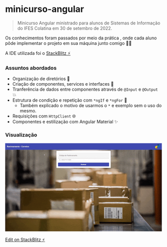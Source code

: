 # minicurso-angular

> Minicurso Angular ministrado para alunos de Sistemas de Informação do IFES Colatina em 30 de setembro de 2022.

Os conhecimentos foram passados por meio da prática , onde cada aluno pôde implementar o projeto em sua máquina junto comigo 👨‍💻

A IDE utilizada foi o [StackBlitz ⚡️](https://stackblitz.com)

### Assuntos abordados

- Organização de diretórios 📁
- Criação de componentes, services e interfaces 🧩
- Tranferência de dados entre componentes através de `@Input` e `@Output` 💥
- Estrutura de condição e repetição com `*ngIf` e `*ngFor` 💫
  - Também explicado o motivo de usarmos o `*` e exemplo sem o uso do mesmo.
- Requisições com `HttpClient` 🌐
- Componentes e estilização com Angular Material ✨

### Visualização

![](https://github.com/dougmbarcellos/minicurso-angular/blob/main/example/mini%20curso%20angular.gif)

[Edit on StackBlitz ⚡️](https://stackblitz.com/edit/angular-ivy-sfmy1n)
